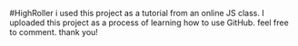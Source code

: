 #HighRoller
i used this project as a tutorial from an online JS class. I uploaded this project as a process of learning how to use GitHub. feel free to comment.
thank you!